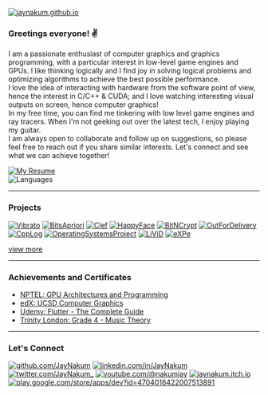 [![jaynakum.github.io](https://github.com/JayNakum/jaynakum.github.io/assets/45930809/298258d2-56f3-43c5-9470-a33ef6edf8a9)](https://jaynakum.github.io/)

### Greetings everyone! ✌️
I am a passionate enthusiast of computer graphics and graphics programming, with a particular interest in low-level game engines and GPUs. I like thinking logically and I find joy in solving logical problems and optimizing algorithms to achieve the best possible performance.  
I love the idea of interacting with hardware from the software point of view, hence the interest in C/C++ & CUDA; and I love watching interesting visual outputs on screen, hence computer graphics!  
In my free time, you can find me tinkering with low level game engines and ray tracers. When I'm not geeking out over the latest tech, I enjoy playing my guitar.  
I am always open to collaborate and follow up on suggestions, so please feel free to reach out if you share similar interests. Let's connect and see what we can achieve together!  

[![My Resume](https://github-readme-stats.vercel.app/api/pin/?username=JayNakum&repo=MyResume)](https://github.com/JayNakum/Resume/blob/main/Documents/Jay_Nakum_Resume.pdf)  
![Languages](https://github-readme-stats.vercel.app/api/top-langs/?username=JayNakum&layout=donut&exclude_repo=jaynakum.github.io,LearningRayTracing,LearningGPUs,LearningOpenGL,LearningWebGL,LearningCpp,LearningDIP,LearningAI,LearningFlutter,LearningPython,LearningFlask,LearningDBMS,LearningShellScripts,LearningJava,LearningAndroid)

---

### Projects

[![Vibrato](https://github-readme-stats.vercel.app/api/pin/?username=JayNakum&repo=Vibrato)](https://jaynakum.github.io/JayNakum/Vibrato)
[![BitsApriori](https://github-readme-stats.vercel.app/api/pin/?username=JayNakum&repo=BitsApriori)](https://jaynakum.github.io/JayNakum/BitsApriori)
[![Clef](https://github-readme-stats.vercel.app/api/pin/?username=JayNakum&repo=Clef)](https://jaynakum.github.io/JayNakum/Clef)
[![HappyFace](https://github-readme-stats.vercel.app/api/pin/?username=JayNakum&repo=HappyFace)](https://jaynakum.github.io/HappyFace)
[![BitNCrypt](https://github-readme-stats.vercel.app/api/pin/?username=JayNakum&repo=BitNCrypt)](https://jaynakum.github.io/BitNCrypt)
[![OutForDelivery](https://github-readme-stats.vercel.app/api/pin/?username=JayNakum&repo=OutForDelivery)](https://jaynakum.github.io/OutForDelivery)
[![CppLog](https://github-readme-stats.vercel.app/api/pin/?username=JayNakum&repo=CppLog)](https://jaynakum.github.io/CppLog)
[![OperatingSystemsProject](https://github-readme-stats.vercel.app/api/pin/?username=JayNakum&repo=OperatingSystemsProject)](https://jaynakum.github.io/OperatingSystemsProject)
[![LiViD](https://github-readme-stats.vercel.app/api/pin/?username=JayNakum&repo=LiViD)](https://jaynakum.github.io/LiViD)
[![eXPe](https://github-readme-stats.vercel.app/api/pin/?username=JayNakum&repo=eXPe)](https://jaynakum.github.io/eXPe)

[view more](https://jaynakum.github.io?tab=repositories)

---

### Achievements and Certificates
- [NPTEL: GPU Architectures and Programming](https://internalapp.nptel.ac.in/noc/Ecertificate/?q=NPTEL23CS61S3357054004192946)
- [edX: UCSD Computer Graphics](https://courses.edx.org/certificates/3e47add62a6b45269149bf91b91f1399)
- [Udemy: Flutter - The Complete Guide](https://www.udemy.com/certificate/UC-2fce7723-1cc7-403d-a54b-09dbd5cd495e/)
- [Trinity London: Grade 4 - Music Theory](https://drive.google.com/file/d/1S-b58wIceYXIlX24bubJy8Z2aT2lQV2d/view?usp=sharing)

---

### Let's Connect
[![github.com/JayNakum](https://img.shields.io/badge/GitHub-100000?style=for-the-badge&logo=github&logoColor=white)](https://github.com/JayNakum)
[![linkedin.com/in/JayNakum](https://img.shields.io/badge/LinkedIn-0077B5?style=for-the-badge&logo=linkedin&logoColor=white)](https://linkedin.com/in/JayNakum)
[![twitter.com/JayNakum_](https://img.shields.io/badge/Twitter-1DA1F2?style=for-the-badge&logo=twitter&logoColor=white)](https://twitter.com/JayNakum_)
[![youtube.com/@nakumjay](https://img.shields.io/badge/YouTube-FF0000?style=for-the-badge&logo=youtube&logoColor=white)](https://youtube.com/@nakumjay)
[![jaynakum.itch.io](https://img.shields.io/badge/Itch.io-FA5C5C?style=for-the-badge&logo=itchdotio&logoColor=white)](https://jaynakum.itch.io)
[![play.google.com/store/apps/dev?id=4704016422007513891](https://img.shields.io/badge/Google_Play-414141?style=for-the-badge&logo=google-play&logoColor=white)](https://play.google.com/store/apps/dev?id=4704016422007513891)
